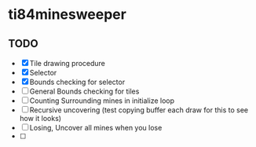 # ti84minesweeper

## TODO

- [x] Tile drawing procedure
- [x] Selector
- [x] Bounds checking for selector
- [ ] General Bounds checking for tiles
- [ ] Counting Surrounding mines in initialize loop
- [ ] Recursive uncovering (test copying buffer each draw for this to see how it looks)
- [ ] Losing, Uncover all mines when you lose
- [ ] 